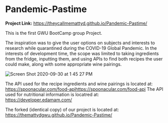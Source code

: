 # Pandemic-Pastime

<b>Project Link:</b> https://theycallmemattyd.github.io/Pandemic-Pastime/

This is the first GWU BootCamp group Project.

The inspiration was to give the user options on subjects and interests to research while quarantined during the COVID-19 Global Pandemic. In the interests of development time, the scope was limited to taking ingredients from the fridge, inputting them, and using APIs to find both recipes the user could make, along with some appropriate wine pairings.

![Screen Shot 2020-09-30 at 1 45 27 PM](https://user-images.githubusercontent.com/66084799/94722253-08213780-0325-11eb-8dae-5847839c94d0.png)

The API used for the recipe ingredients and wine pairings is located at:  https://spoonacular.com/food-apihttps://spoonacular.com/food-api
The API used for nutritional information  is locatred at: https://developer.edamam.com/

The forked (identical copy) of our project is located at: https://themattydgwu.github.io/Pandemic-Pastime/
